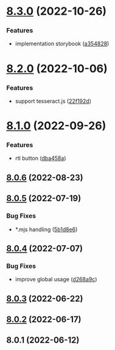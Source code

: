 # [8.3.0](https://github.com/softwaregroup-bg/ut-storybook/compare/v8.2.0...v8.3.0) (2022-10-26)


### Features

* implementation storybook ([a354828](https://github.com/softwaregroup-bg/ut-storybook/commit/a354828b74a6f51c7079abc32310cb6727be895d))



# [8.2.0](https://github.com/softwaregroup-bg/ut-storybook/compare/v8.1.0...v8.2.0) (2022-10-06)


### Features

* support tesseract.js ([22f192d](https://github.com/softwaregroup-bg/ut-storybook/commit/22f192de5dc1e11ed21582968fd4af4619b8e0d1))



# [8.1.0](https://github.com/softwaregroup-bg/ut-storybook/compare/v8.0.6...v8.1.0) (2022-09-26)


### Features

* rtl button ([dba458a](https://github.com/softwaregroup-bg/ut-storybook/commit/dba458a861f0794fc5ce243d293a3798affa2611))



## [8.0.6](https://github.com/softwaregroup-bg/ut-storybook/compare/v8.0.5...v8.0.6) (2022-08-23)



## [8.0.5](https://github.com/softwaregroup-bg/ut-storybook/compare/v8.0.4...v8.0.5) (2022-07-19)


### Bug Fixes

* *.mjs handling ([5b1d8e6](https://github.com/softwaregroup-bg/ut-storybook/commit/5b1d8e6d1c0f091a1c8f4056b05686d7d62b39b9))



## [8.0.4](https://github.com/softwaregroup-bg/ut-storybook/compare/v8.0.3...v8.0.4) (2022-07-07)


### Bug Fixes

* improve global usage ([d268a9c](https://github.com/softwaregroup-bg/ut-storybook/commit/d268a9c52c0b38c6c25aa73f08eb45c6a850376f))



## [8.0.3](https://github.com/softwaregroup-bg/ut-storybook/compare/v8.0.2...v8.0.3) (2022-06-22)



## [8.0.2](https://github.com/softwaregroup-bg/ut-storybook/compare/v8.0.1...v8.0.2) (2022-06-17)



## 8.0.1 (2022-06-12)



